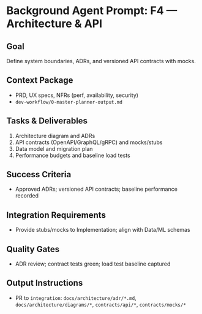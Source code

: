 # Background Agent Prompt: F4 — Architecture & API

## Goal
Define system boundaries, ADRs, and versioned API contracts with mocks.

## Context Package
- PRD, UX specs, NFRs (perf, availability, security)
- `dev-workflow/0-master-planner-output.md`

## Tasks & Deliverables
1. Architecture diagram and ADRs
2. API contracts (OpenAPI/GraphQL/gRPC) and mocks/stubs
3. Data model and migration plan
4. Performance budgets and baseline load tests

## Success Criteria
- Approved ADRs; versioned API contracts; baseline performance recorded

## Integration Requirements
- Provide stubs/mocks to Implementation; align with Data/ML schemas

## Quality Gates
- ADR review; contract tests green; load test baseline captured

## Output Instructions
- PR to `integration`: `docs/architecture/adr/*.md`, `docs/architecture/diagrams/*`, `contracts/api/*`, `contracts/mocks/*`
